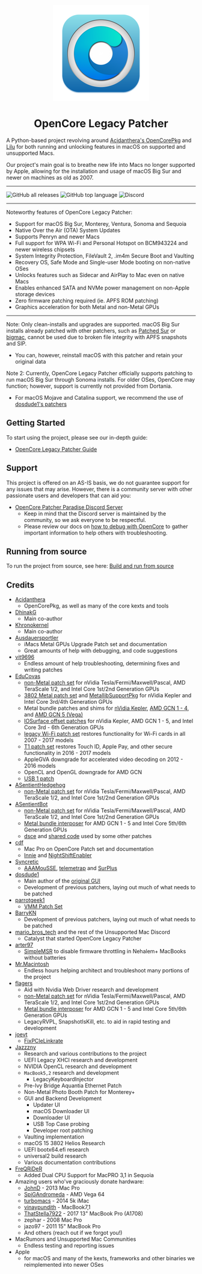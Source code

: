 <div align="center">
             <img src="docs/images/OC-Patcher.png" alt="OpenCore Patcher Logo" width="256" />
             <h1>OpenCore Legacy Patcher</h1>
</div>

A Python-based project revolving around [Acidanthera's OpenCorePkg](https://github.com/acidanthera/OpenCorePkg) and [Lilu](https://github.com/acidanthera/Lilu) for both running and unlocking features in macOS on supported and unsupported Macs.

Our project's main goal is to breathe new life into Macs no longer supported by Apple, allowing for the installation and usage of macOS Big Sur and newer on machines as old as 2007.

----------

![GitHub all releases](https://img.shields.io/github/downloads/dortania/OpenCore-Legacy-Patcher/total?color=white&style=plastic) ![GitHub top language](https://img.shields.io/github/languages/top/dortania/OpenCore-Legacy-Patcher?color=4B8BBE&style=plastic) ![Discord](https://img.shields.io/discord/417165963327176704?color=7289da&label=discord&style=plastic)

----------

Noteworthy features of OpenCore Legacy Patcher:

* Support for macOS Big Sur, Monterey, Ventura, Sonoma and Sequoia
* Native Over the Air (OTA) System Updates
* Supports Penryn and newer Macs
* Full support for WPA Wi-Fi and Personal Hotspot on BCM943224 and newer wireless chipsets
* System Integrity Protection, FileVault 2, .im4m Secure Boot and Vaulting
* Recovery OS, Safe Mode and Single-user Mode booting on non-native OSes
* Unlocks features such as Sidecar and AirPlay to Mac even on native Macs
* Enables enhanced SATA and NVMe power management on non-Apple storage devices
* Zero firmware patching required (ie. APFS ROM patching)
* Graphics acceleration for both Metal and non-Metal GPUs

----------

Note: Only clean-installs and upgrades are supported. macOS Big Sur installs already patched with other patchers, such as [Patched Sur](https://github.com/BenSova/Patched-Sur) or [bigmac](https://github.com/StarPlayrX/bigmac), cannot be used due to broken file integrity with APFS snapshots and SIP.

* You can, however, reinstall macOS with this patcher and retain your original data

Note 2: Currently, OpenCore Legacy Patcher officially supports patching to run macOS Big Sur through Sonoma installs. For older OSes, OpenCore may function; however, support is currently not provided from Dortania.

* For macOS Mojave and Catalina support, we recommend the use of [dosdude1's patchers](http://dosdude1.com)

## Getting Started

To start using the project, please see our in-depth guide:

* [OpenCore Legacy Patcher Guide](https://dortania.github.io/OpenCore-Legacy-Patcher/)

## Support

This project is offered on an AS-IS basis, we do not guarantee support for any issues that may arise. However, there is a community server with other passionate users and developers that can aid you:

* [OpenCore Patcher Paradise Discord Server](https://discord.gg/rqdPgH8xSN)
  * Keep in mind that the Discord server is maintained by the community, so we ask everyone to be respectful.
  * Please review our docs on [how to debug with OpenCore](https://dortania.github.io/OpenCore-Legacy-Patcher/DEBUG.html) to gather important information to help others with troubleshooting.

## Running from source

To run the project from source, see here: [Build and run from source](./SOURCE.md)

## Credits

* [Acidanthera](https://github.com/Acidanthera)
  * OpenCorePkg, as well as many of the core kexts and tools
* [DhinakG](https://github.com/DhinakG)
  * Main co-author
* [Khronokernel](https://github.com/Khronokernel)
  * Main co-author
* [Ausdauersportler](https://github.com/Ausdauersportler)
  * iMacs Metal GPUs Upgrade Patch set and documentation
  * Great amounts of help with debugging, and code suggestions
* [vit9696](https://github.com/vit9696)
  * Endless amount of help troubleshooting, determining fixes and writing patches
* [EduCovas](https://github.com/covasedu)
  * [non-Metal patch set](https://github.com/moraea/non-metal-frameworks) for nVidia Tesla/Fermi/Maxwell/Pascal, AMD TeraScale 1/2, and Intel Core 1st/2nd Generation GPUs
  * [3802 Metal patch set](https://github.com/moraea/misc-patches/tree/main/3802-Metal-15) and [MetallibSupportPkg](https://github.com/dortania/MetallibSupportPkg) for nVidia Kepler and Intel Core 3rd/4th Generation GPUs
  * Metal bundle patches and shims for [nVidia Kepler](https://github.com/moraea/misc-patches/tree/main/Kepler%2013%2B), [AMD GCN 1 - 4](https://github.com/moraea/misc-patches/tree/main/GCN%2013%2B), and [AMD GCN 5 (Vega)](https://github.com/moraea/misc-patches/tree/main/vega%2013%2B)
  * [IOSurface offset patches](https://github.com/moraea/misc-patches/tree/main/Sonoma%2014.4%20IOSurface) for nVidia Kepler, AMD GCN 1 - 5, and Intel Core 3rd - 6th Generation GPUs
  * [legacy Wi-Fi patch set](https://github.com/moraea/unsupported-wifi-patches) restores functionality for Wi-Fi cards in all 2007 - 2017 models
  * [T1 patch set](https://github.com/moraea/misc-patches/tree/main/T1-Patch) restores Touch ID, Apple Pay, and other secure functionality in 2016 - 2017 models
  * AppleGVA downgrade for accelerated video decoding on 2012 - 2016 models
  * OpenCL and OpenGL downgrade for AMD GCN
  * [USB 1 patch](https://github.com/moraea/misc-patches/tree/main/IOUSBHostFamily-14.4)
* [ASentientHedgehog](https://github.com/moosethegoose2213)
  * [non-Metal patch set](https://github.com/moraea/non-metal-frameworks) for nVidia Tesla/Fermi/Maxwell/Pascal, AMD TeraScale 1/2, and Intel Core 1st/2nd Generation GPUs
* [ASentientBot](https://github.com/ASentientBot)
  * [non-Metal patch set](https://github.com/moraea/non-metal-frameworks) for nVidia Tesla/Fermi/Maxwell/Pascal, AMD TeraScale 1/2, and Intel Core 1st/2nd Generation GPUs
  * [Metal bundle interposer](https://github.com/moraea/misc-patches/tree/main/sequoia%2031001%20interposer) for AMD GCN 1 - 5 and Intel Core 5th/6th Generation GPUs
  * [dsce](https://github.com/moraea/dsce) and [shared code](https://github.com/moraea/moraea-common) used by some other patches
* [cdf](https://github.com/cdf)
  * Mac Pro on OpenCore Patch set and documentation
  * [Innie](https://github.com/cdf/Innie) and [NightShiftEnabler](https://github.com/cdf/NightShiftEnabler)
* [Syncretic](https://forums.macrumors.com/members/syncretic.1173816/)
  * [AAAMouSSE](https://forums.macrumors.com/threads/mp3-1-others-sse-4-2-emulation-to-enable-amd-metal-driver.2206682/), [telemetrap](https://forums.macrumors.com/threads/mp3-1-others-sse-4-2-emulation-to-enable-amd-metal-driver.2206682/post-28447707) and [SurPlus](https://github.com/reenigneorcim/SurPlus)
* [dosdude1](https://github.com/dosdude1)
  * Main author of the [original GUI](https://github.com/dortania/OCLP-GUI)
  * Development of previous patchers, laying out much of what needs to be patched
* [parrotgeek1](https://github.com/parrotgeek1)
  * [VMM Patch Set](https://github.com/dortania/OpenCore-Legacy-Patcher/blob/4a8f61a01da72b38a4b2250386cc4b497a31a839/payloads/Config/config.plist#L1222-L1281)
* [BarryKN](https://github.com/BarryKN)
  * Development of previous patchers, laying out much of what needs to be patched
* [mario_bros_tech](https://github.com/mariobrostech) and the rest of the Unsupported Mac Discord
  * Catalyst that started OpenCore Legacy Patcher
* [arter97](https://github.com/arter97/)
  * [SimpleMSR](https://github.com/arter97/SimpleMSR/) to disable firmware throttling in Nehalem+ MacBooks without batteries
* [Mr.Macintosh](https://mrmacintosh.com)
  * Endless hours helping architect and troubleshoot many portions of the project
* [flagers](https://github.com/flagersgit)
  * Aid with Nvidia Web Driver research and development
  * [non-Metal patch set](https://github.com/moraea/non-metal-frameworks) for nVidia Tesla/Fermi/Maxwell/Pascal, AMD TeraScale 1/2, and Intel Core 1st/2nd Generation GPUs
  * [Metal bundle interposer](https://github.com/moraea/misc-patches/tree/main/sequoia%2031001%20interposer) for AMD GCN 1 - 5 and Intel Core 5th/6th Generation GPUs
  * LegacyRVPL, SnapshotIsKill, etc. to aid in rapid testing and development
* [joevt](https://github.com/joevt)
  * [FixPCIeLinkrate](https://github.com/joevt/joevtApps)
* [Jazzzny](https://github.com/Jazzzny)
  * Research and various contributions to the project
  * UEFI Legacy XHCI research and development
  * NVIDIA OpenCL research and development
  * `MacBook5,2` research and development
    * LegacyKeyboardInjector
  * Pre-Ivy Bridge Aquantia Ethernet Patch
  * Non-Metal Photo Booth Patch for Monterey+
  * GUI and Backend Development
    * Updater UI
    * macOS Downloader UI
    * Downloader UI
    * USB Top Case probing
    * Developer root patching
  * Vaulting implementation
  * macOS 15 3802 Helios Research
  * UEFI bootx64.efi research
  * universal2 build research
  * Various documentation contributions
* [FreQRiDeR](https://github.com/FreQRiDeR)
  * Added Dual CPU Support for MacPRO 3,1 in Sequoia  
* Amazing users who've graciously donate hardware:
  * [JohnD](https://forums.macrumors.com/members/johnd.53633/) - 2013 Mac Pro
  * [SpiGAndromeda](https://github.com/SpiGAndromeda) - AMD Vega 64
  * [turbomacs](https://github.com/turbomacs) - 2014 5k iMac
  * [vinaypundith](https://forums.macrumors.com/members/vinaypundith.1212357/) - MacBook7,1
   * [ThatStella7922](https://github.com/ThatStella7922) - 2017 13" MacBook Pro (A1708)
  * zephar - 2008 Mac Pro
  * jazo97 - 2011 15" MacBook Pro
  * And others (reach out if we forgot you!)
* MacRumors and Unsupported Mac Communities
  * Endless testing and reporting issues
* Apple
  * for macOS and many of the kexts, frameworks and other binaries we reimplemented into newer OSes
